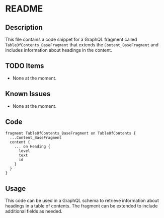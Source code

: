 # README

## Description
This file contains a code snippet for a GraphQL fragment called `TableOfContents_BaseFragment` that extends the `Content_BaseFragment` and includes information about headings in the content.

## TODO Items
- None at the moment.

## Known Issues
- None at the moment.

## Code
```
fragment TableOfContents_BaseFragment on TableOfContents {
  ...Content_BaseFragment
  content {
    ... on Heading {
      level
      text
      id
    }
  }
}
```

## Usage
This code can be used in a GraphQL schema to retrieve information about headings in a table of contents. The fragment can be extended to include additional fields as needed.